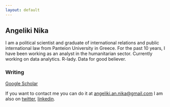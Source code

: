 ```yaml
---
layout: default
---
```




## Angeliki Nika

I am a political scientist and graduate of international relations and public international law from Panteion University in Greece. For the past 10 years, I have been working as an analyst in the humanitarian sector. 
Currently working on data analytics.
R-lady. Data for good believer.

### Writing

[Google Scholar](https://scholar.google.ch/citations?user=RMwKPQMAAAAJ&hl=en&authuser=2)


If you want to contact me you can do it at angeliki.an.nika@gmail.com
I am also on [twitter](https://twitter.com/NikAngelik), [linkedin](https://www.linkedin.com/in/angeliki-nika-00a88a78/).


